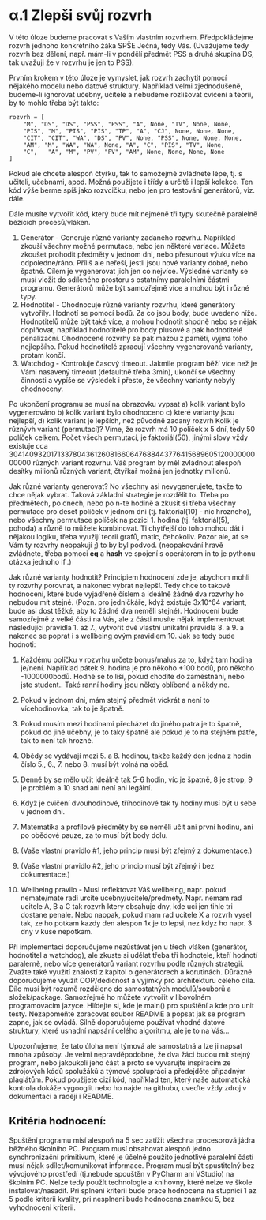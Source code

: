 # α.1 Zlepši svůj rozvrh
V této úloze budeme pracovat s Vaším vlastním rozvrhem. Předpokládejme rozvrh jednoho konkrétního žáka SPŠE Ječná, tedy Vás. (Uvažujeme tedy rozvrh bez dělení, např. mám-li v pondělí předmět PSS a druhá skupina DS, tak uvažuji že v rozvrhu je jen to PSS). 

Prvním krokem v této úloze je vymyslet, jak rozvrh zachytit pomocí nějakého modelu nebo datové struktury. Například velmi zjednodušeně, budeme-li ignorovat učebny, učitele a nebudeme rozlišovat cvičení a teorii, by to mohlo třeba být takto:

    rozvrh = [
        "M", "DS", "DS", "PSS", "PSS", "A", None, "TV", None, None,
        "PIS", "M", "PIS", "PIS", "TP", "A", "CJ", None, None, None,
        "CIT", "CIT", "WA", "DS", "PV", None, "PSS", None, None, None,
        "AM", "M", "WA", "WA", None, "A", "C", "PIS", "TV", None,
        "C",   "A", "M", "PV", "PV", "AM", None, None, None, None 
    ]

Pokud ale chcete alespoň čtyřku, tak to samožejmě zvládnete lépe, tj. s učiteli, učebnami, apod. Možná použijete i třídy a určitě i lepší kolekce. Ten kód výše berme spíš jako rozvcičku, nebo jen pro testování generátorů, viz. dále.

Dále musíte vytvořit kód, který bude mít nejméně tři typy skutečně paralelně běžících procesů/vláken.

1. Generátor - Generuje různé varianty zadaného rozvrhu. Například zkouší všechny možné permutace, nebo jen některé variace. Můžete zkoušet prohodit předměty v jednom dni, nebo přesunout výuku více na odpoledne/ráno. Příliš ale neřeší, jestli jsou nové varianty dobré, nebo špatné. Cílem je vygenerovat jich jen co nejvíce. Výsledné varianty se musí vložit do sdíleného prostoru s ostatnímy paralelními částmi programu. Generátorů může být samozřejmě více a mohou být i různé typy.
2. Hodnotitel - Ohodnocuje různé varianty rozvrhu, které generátory vytvořily. Hodnotí se pomocí bodů. Za co jsou body, bude uvedeno níže. Hodnotitelů může být také více, a mohou hodnotit shodně nebo se nějak doplňovat, například hodnotitelé pro body plusové a pak hodnotitelé penalizační. Ohodnocené rozvrhy se pak mažou z paměti, vyjma toho nejlepšího. Pokud hodnotitelé zpracují všechny vygenerované varianty, protam končí.
3. Watchdog - Kontroluje časový timeout. Jakmile program běží více než je Vámi nasavený timeout (defaultně třeba 3min), ukončí se všechny činnosti a vypíše se výsledek i přesto, že všechny varianty nebyly ohodnoceny.

Po ukončení programu se musí na obrazovku vypsat
a) kolik variant bylo vygenerováno
b) kolik variant bylo ohodnoceno
c) které varianty jsou nejlepší,
d) kolik variant je lepších, než původně zadaný rozvrh
Kolik je různývh variant (permutací)? Víme, že rozvrh má 10 políček x 5 dní, tedy 50 políček celkem. Počet všech permutací, je faktoriál(50), jinými slovy vždy existuje  cca 30414093201713378043612608166064768844377641568960512000000000000 různých variant rozvrhu. Váš program by měl zvládnout alespoň desítky milionů různých variant, čtyřkař možná jen jednotky milionů.

Jak různé varianty generovat? No všechny asi nevygenerujete, takže to chce nějak vybrat. Taková základní strategie je rozdělit to. Třeba po předmětech, po dnech, nebo po n-te hodině a zkusit si třeba všechny permutace pro deset políček v jednom dni (tj. faktorial(10) - nic hrozneho), nebo všechny permutace políček na pozici 1. hodina (tj. faktoriál(5), pohoda) a různě to můžete kombinovat. Ti chytřejší do toho mohou dát i nějakou logiku, třeba využijí teorii grafů, matic, čehokoliv. Pozor ale, ať se Vám ty rozvrhy neopakují ;) to by byl podvod. (neopakování hravě zvládnete, třeba pomoci __eq__ a __hash__ ve spojení s operátorem in to je pythonu otázka jednoho if..)

Jak různé varianty hodnotit? Principiem hodnocení zde je, abychom mohli ty rozvrhy porovnat, a nakonec vybrat nejlepší. Tedy chce to takové hodnocení, které bude vyjádřené číslem a ideálně žádné dva rozvrhy ho nebudou mít stejné. (Pozn. pro jedničkáře, když existuje 3x10^64 variant, bude asi dost těžké, aby to žádné dva neměli stejné). Hodnocení bude samozřejmě z velké části na Vás, ale z části musíte nějak implementovat následující pravidla 1. až 7., vytvořit dvě vlastní unikátní pravidla 8. a 9. a nakonec se poprat i s wellbeing ovým pravidlem 10. Jak se tedy bude hodnoti:

1. Každému políčku v rozvrhu určete bonus/malus za to, když tam hodina je/není. Například pátek 9. hodina je pro někoho +100 bodů, pro někoho -1000000bodů. Hodně se to liší, pokud chodíte do zaměstnání, nebo jste student.. Také ranní hodiny jsou někdy oblíbené a někdy ne.

2. Pokud v jednom dni, mám stejný předmět víckrát a není to vícehodinovka, tak to je špatně.

3. Pokud musím mezi hodinami přecházet do jiného patra je to špatně, pokud do jiné učebny, je to taky špatně ale pokud je to na stejném patře, tak to není tak hrozné.

4. Obědy se vydávají mezi 5. a 8. hodinou, takže každý den jedna z hodin číslo 5., 6., 7. nebo 8. musí být volná na oběd.

5. Denně by se mělo učit ideálně tak 5-6 hodin, víc je špatně, 8 je strop, 9 je problém a 10 snad ani není ani legální.

6. Když je cvičení dvouhodinové, tříhodinové tak ty hodiny musí být u sebe v jednom dni.

7. Matematika a profilové předměty by se neměli učit ani první hodinu, ani po obědové pauze, za to musí být body dolu.

8. (Vaše vlastní pravidlo #1, jeho princip musí být zřejmý z dokumentace.)

9. (Vaše vlastní pravidlo #2, jeho princip musí být zřejmý i bez dokumentace.)

10. Wellbeing pravilo - Musi reflektovat Váš wellbeing, napr. pokud nemate/mate radi urcite ucebny/ucitele/predmety. Napr. nemam rad ucitele A, B a C tak rozvrh ktery obsahuje dny, kde uci jen tihle tri dostane penale. Nebo naopak, pokud mam rad ucitele X a rozvrh vysel tak, ze ho potkam kazdy den alespon 1x je to lepsi, nez kdyz ho napr. 3 dny v kuse nepotkam.

Při implementaci doporučujeme nezůstávat jen u třech vláken (generátor, hodnotitel a watchdog), ale zkuste si udělat třeba tři hodnotele, kteří hodnotí paralerně, nebo více generátorů variant rozvrhu podle různých strategií. Zvažte také využítí znalostí z kapitol o generátorech a korutinách. Důrazně doporučujeme využít OOP/dedičnost a vyjímky pro architekturu celého díla. Dílo musí být rozumě rozděleno do samostatných modulů/souborů a složek/package. Samozřejmě ho můžete vytvořit v libovolném programovacím jazyce. Hlídejte si, kde je main() pro spuštění a kde pro unit testy. Nezapomeňte zpracovat soubor README a popsat jak se program zapne, jak se ovládá. Silně doporučujeme používat vhodné datové struktury, které usnadní napsání celého algoritmu, ale je to na Vás... 

Upozorňujeme, že tato úloha není týmová ale samostatná a lze ji napsat mnoha způsoby. Je velmi nepravděpodobné, že dva žáci budou mít stejný program, nebo jakoukoli jeho část a proto se vyvarujte inspiracím ze zdrojových kódů spolužáků a týmové spolupráci a předejděte případným plagiátům. Pokud použijete cizí kód, například ten, který naše automatická kontrola dokáže vygooglit nebo ho najde na githubu, uveďte vždy zdroj v dokumentaci a raději i README.

## Kritéria hodnocení:

Spuštění programu mísí alespoň na 5 sec zatížit všechna procesorová jádra běžného školního PC.
Program musí obsahovat alespoň jedno synchronizační primitivum, které je účelně použito jednotlivé paralelní částí musí nějak sdílet/komunikovat informace.
Program musí být spustitelný bez vývojového prostředí (tj.nebude spouštěn v PyCharm ani VStudio) na školním PC. Nelze tedy použít technologie a knihovny, které nelze ve škole instalovat/nasadit.
Pri splneni kriterii bude prace hodnocena na stupnici 1 az 5 podle kriterii kvality, pri nesplneni bude hodnocena znamkou 5, bez vyhodnoceni kriterii.